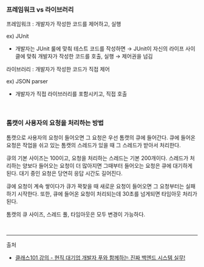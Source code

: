 ### 프레임워크 vs 라이브러리

프레임워크 : 개발자가 작성한 코드를 제어하고, 실행

ex) JUnit

- 개발자는 JUnit 룰에 맞춰 테스트 코드를 작성하면 → JUnit이 자신의 라이프 사이클에 맞춰 개발자가 작성한 코드를 호출, 실행 → 제어권을 넘김

라이브러리 : 개발자가 작성한 코드가 직접 제어

ex) JSON parser

- 개발자가 직접 라이브러리를 포함시키고, 직접 호출

<br/>

### 톰캣이 사용자의 요청을 처리하는 방법
톰캣으로 사용자의 요청이 들어오면 그 요청은 우선 톰캣의 큐에 들어간다. 큐에 들어온 요청은 작업을 쉬고 있는 톰캣의 스레드가 있을 때 그 스레드가 받아서 처리한다.

큐의 기본 사이즈는 100이고, 요청을 처리하는 스레드는 기본 200개이다. 스레드가 처리하는 양보다 들어오는 요청이 더 많아지면 그때부터 들어오는 요청은 큐에 대기하게 된다. 대기 중인 요청은 당연히 응답 시간도 길어진다. 

큐에 요청이 계속 쌓이다가 큐가 꽉찾을 때 새로운 요청이 들어오면 그 요청부터는 실패하기 시작한다. 또한, 큐에 들어온 요청이 처리되는데 30초를 넘게되면 타임아웃 처리가 된다.

톰캣의 큐 사이즈, 스레드 풀, 타임아웃은 모두 변경이 가능하다.

<br/>

---

출처
- [클래스101 강의 - 현직 대기업 개발자 푸와 함께하는 진짜 백엔드 시스템 실무!](https://class101.net/products/T6HT0bUDKIH1V5i3Ji2M)